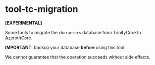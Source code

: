 # tool-tc-migration

**[EXPERIMENTAL]**

Some tools to migrate the `characters` database from TrinityCore to AzerothCore.

**IMPORTANT**: backup your database **before** using this tool.

We cannot guarantee that the operation succeeds without side effects.

